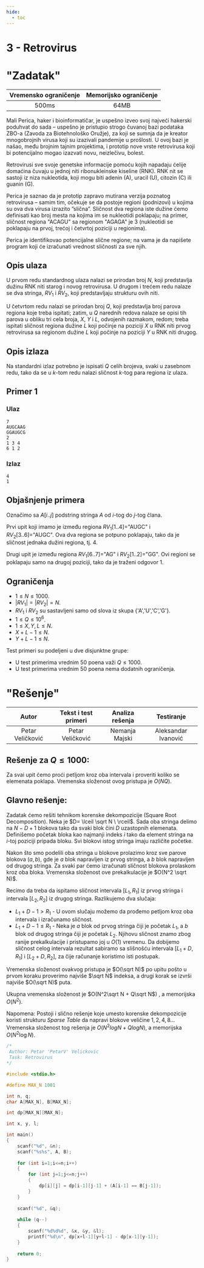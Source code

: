 ```yaml
---
hide:
  - toc
---
```


# 3 - Retrovirus

#  "Zadatak"

| Vremensko ograničenje | Memorijsko ograničenje |
|:-:|:-:|
| 500ms | 64MB |

Mali Perica, haker i bioinformatičar, je uspešno izveo svoj najveći hakerski poduhvat do sada – uspešno je pristupio strogo čuvanoj bazi podataka ZBO-a (Zavoda za Biotehnološko Oružje), za koji se sumnja da je kreator mnogobrojnih virusa koji su izazivali pandemije u prošlosti. U ovoj bazi je našao, među brojnim tajnim projektima, i prototip nove vrste retrovirusa koji bi potencijalno mogao izazvati novu, neizlečivu, bolest.

Retrovirusi sve svoje genetske informacije pomoću kojih napadaju ćelije domaćina čuvaju u jednoj niti ribonukleinske kiseline (RNK). RNK nit se sastoji iz niza nukleotida, koji mogu biti adenin (A), uracil (U), citozin (C) ili guanin (G).

Perica je saznao da je prototip zapravo mutirana verzija poznatog retrovirusa – samim tim, očekuje se da postoje regioni (podnizovi) u kojima su ova dva virusa izrazito ”slična”. Sličnost dva regiona iste dužine ćemo definisati kao broj mesta na kojima im se nukleotidi poklapaju; na primer, sličnost regiona "ACAGU" sa regionom "AGAGA" je 3 (nukleotidi se poklapaju na prvoj, trećoj i četvrtoj poziciji u regionima). 

Perica je identifikovao potencijalne slične regione; na vama je da napišete program koji će izračunati vrednost sličnosti za sve njih.

## Opis ulaza
U prvom redu standardnog ulaza nalazi se prirodan broj $N$, koji predstavlja dužinu RNK niti starog i novog retrovirusa. U drugom i trećem redu nalaze se dva stringa, $RV_1$ i $RV_2$, koji predstavljaju strukturu ovih niti.

U četvrtom redu nalazi se prirodan broj $Q$, koji predstavlja broj parova regiona koje treba ispitati; zatim, u $Q$ narednih redova nalaze se opisi tih parova u obliku tri cela broja, $X$, $Y$ i $L$, odvojenih razmakom, redom; treba ispitati sličnost regiona dužine $L$ koji počinje na poziciji $X$ u RNK niti prvog retrovirusa sa regionom dužine $L$ koji počinje na poziciji $Y$ u RNK niti drugog.

## Opis izlaza
Na standardni izlaz potrebno je ispisati $Q$ celih brojeva, svaki u zasebnom redu, tako da se u $k$-tom redu nalazi sličnost $k$-tog para regiona iz ulaza.

## Primer 1
### Ulaz
```
7
AUGCAAG
GGAUGCG
2
1 3 4
6 1 2
```

### Izlaz
```
4
1
```

## Objašnjenje primera
Označimo sa $A[i..j]$ podstring stringa $A$ od $i$-tog do $j$-tog člana.

Prvi upit koji imamo je između regiona $RV_1[1..4]$="AUGC" i $RV_2[3..6]$="AUGC". Ova dva regiona se potpuno poklapaju, tako da je sličnost jednaka dužini regiona, tj. 4.

Drugi upit je između regiona $RV_1 [6..7]$="AG" i $RV_2 [1..2]$="GG". Ovi regioni se poklapaju samo na drugoj poziciji, tako da je traženi odgovor 1.

## Ograničenja
* $1\leq N\leq 1000$.
* $|RV_1| = |RV_2| = N$.
* $RV_1$ i $RV_2$ su sastavljeni samo od slova iz skupa {'A','U','C','G'}.
* $1\leq Q \leq 10^6$.
* $1\leq X,Y,L \leq N$.
* $X+L-1 \leq N$.
* $Y+L-1 \leq N$.

Test primeri su podeljeni u dve disjunktne grupe:

* U test primerima vrednim 50 poena važi $Q≤1000$.
* U test primerima vrednim 50 poena nema dodatnih ograničenja.



#  "Rešenje"

| Autor | Tekst i test primeri | Analiza rеšenja | Testiranje |
|:-:|:-:|:-:|:-:|
| Petar Veličković | Petar Veličković | Nemanja Majski | Aleksandar Ivanović |

## Rešenje za $Q \le 1000$:
Za svai upit ćemo proći petljom kroz oba intervala i proveriti koliko se elemenata poklapa. Vremenska složenost ovog pristupa je $O(NQ)$.

## Glavno rešenje:

Zadatak ćemo rešiti tehnikom korenske dekompozicije (Square Root Decomposition). Neka je $D= \lceil \sqrt N \ \rceil$. Sada oba stringa delimo na $N-D+1$  blokova tako da svaki blok čini $D$ uzastopnih elemenata. Definišemo početak bloka kao najmanji indeks $i$ tako da element stringa na $i$-toj poziciji pripada bloku. Svi blokovi istog stringa imaju različite početke.

Nakon što smo podelili oba stringa u blokove prolazimo kroz sve parove blokova $(a,b)$, gde je $a$ blok napravljen iz prvog stringa, a $b$ blok napravljen od drugog stringa. Za svaki par ćemo izračunati sličnost blokova prolaskom kroz oba bloka. Vremenska složenost ove prekalkulacije je $O(N^2 \sqrt N)$.

Recimo da treba da ispitamo sličnost intervala $[L_1, R_1]$ iz prvog stringa i intervala $[L_2, R_2]$ iz drugog stringa. Razlikujemo dva slučaja:

 - $L_1+D-1>R_1$ - U ovom slučaju možemo da prođemo petljom kroz oba intervala i izračunamo sličnost.
 - $L_1+D-1\le R_1$ - Neka je $a$ blok od prvog stringa čiji je početak $L_1$, a $b$ blok od drugog stringa čiji je početak $L_2$. Njihovu sličnost znamo zbog ranije prekalkulacije i pristupamo joj u $O(1)$ vremenu. Da dobijemo sličnost celog intervala rezultat sabiramo sa slišnošću intervala $[L_1+D,R_1]$ i $[L_2+D,R_2]$, za čije računanje koristimo isti postupak.

Vremenska složenost ovakvog pristupa je $O(\sqrt N)$ po upitu pošto u prvom koraku proverimo najviše $\sqrt N$ indeksa, a drugi korak se izvrši najviše $O(\sqrt N)$ puta. 

Ukupna vremenska složenost je $O(N^2\sqrt N + Q\sqrt N$) , a memorijska $O(N^2)$.

Napomena: Postoji i slično rešenje koje umesto korenske dekompozicije koristi strukturu *Sparse Table* da napravi blokove veličine $1, 2, 4, 8 ...$ Vremenska složenost tog rešenja je $O(N^2logN + Qlog N)$, a memorijska $O(N^2 \log N)$.

``` cpp title="03_retrovirus.cpp" linenums="1"
/*
 Author: Petar 'PetarV' Velickovic
 Task: Retrovirus
*/

#include <stdio.h>

#define MAX_N 1001

int n, q;
char A[MAX_N], B[MAX_N];

int dp[MAX_N][MAX_N];

int x, y, l;

int main()
{
    scanf("%d", &n);
    scanf("%s%s", A, B);
    
    for (int i=1;i<=n;i++)
    {
        for (int j=1;j<=n;j++)
        {
            dp[i][j] = dp[i-1][j-1] + (A[i-1] == B[j-1]);
        }
    }
    
    scanf("%d", &q);
    
    while (q--)
    {
        scanf("%d%d%d", &x, &y, &l);
        printf("%d\n", dp[x+l-1][y+l-1] - dp[x-1][y-1]);
    }
    
    return 0;
}
```
